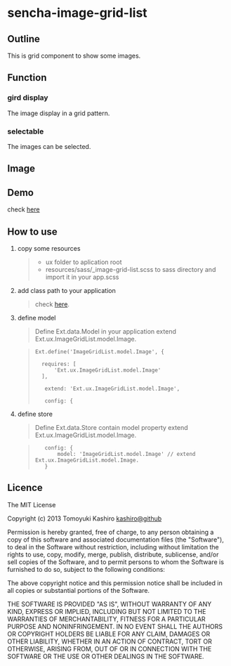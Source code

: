 sencha-image-grid-list
========================


## Outline

This is grid component to show some images.

## Function

### gird display

The image display in a grid pattern.

### selectable

The images can be selected.

## Image


## Demo

check [here](http://kashiro.github.com/sencha-image-grid-list/)

## How to use

1. copy some resources
	> * ux folder to aplication root
	> * resources/sass/_image-grid-list.scss to sass directory and import it in your app.scss

2. add class path to your application
	> check [here](http://scriptogr.am/tkashiro/post/how-to-use-senchatouch-custom-components). 

3. define model
	> Define Ext.data.Model in your application extend Ext.ux.ImageGridList.model.Image.

	> ```
	> Ext.define('ImageGridList.model.Image', {
	>
	>	requires: [
	>		'Ext.ux.ImageGridList.model.Image'
	>	],
	>
	>    extend: 'Ext.ux.ImageGridList.model.Image',
	>    
	>    config: {
	>```

4. define store
	> Define Ext.data.Store contain model property extend Ext.ux.ImageGridList.model.Image.

	> ```
	>    config: {
	>        model: 'ImageGridList.model.Image' // extend Ext.ux.ImageGridList.model.Image.
	>    }
	> ```



## Licence

The MIT License

Copyright (c) 2013 Tomoyuki Kashiro <kashiro@github>

Permission is hereby granted, free of charge, to any person obtaining a copy
of this software and associated documentation files (the "Software"), to deal
in the Software without restriction, including without limitation the rights
to use, copy, modify, merge, publish, distribute, sublicense, and/or sell
copies of the Software, and to permit persons to whom the Software is
furnished to do so, subject to the following conditions:

The above copyright notice and this permission notice shall be included in
all copies or substantial portions of the Software.

THE SOFTWARE IS PROVIDED "AS IS", WITHOUT WARRANTY OF ANY KIND, EXPRESS OR
IMPLIED, INCLUDING BUT NOT LIMITED TO THE WARRANTIES OF MERCHANTABILITY,
FITNESS FOR A PARTICULAR PURPOSE AND NONINFRINGEMENT. IN NO EVENT SHALL THE
AUTHORS OR COPYRIGHT HOLDERS BE LIABLE FOR ANY CLAIM, DAMAGES OR OTHER
LIABILITY, WHETHER IN AN ACTION OF CONTRACT, TORT OR OTHERWISE, ARISING FROM,
OUT OF OR IN CONNECTION WITH THE SOFTWARE OR THE USE OR OTHER DEALINGS IN
THE SOFTWARE.
